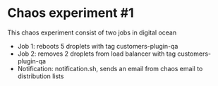 
# Chaos experiment #1

This chaos experiment consist of two jobs in digital ocean

* Job 1: reboots 5 droplets with tag customers-plugin-qa
* Job 2: removes 2 droplets from load balancer with tag customers-plugin-qa
* Notification: notification.sh, sends an email from chaos email to distribution lists

